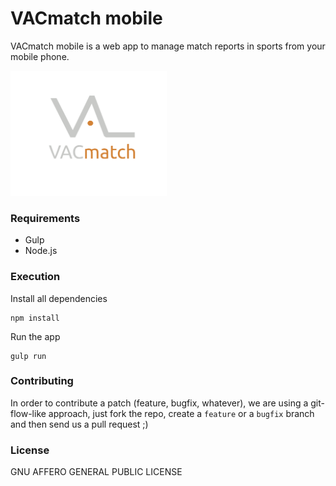 # VACmatch mobile
VACmatch mobile is a web app to manage match reports in sports from your mobile phone.

<img src="src/assets/img/logos/vacmatch.png" height="200" width="250" >

### Requirements

- Gulp
- Node.js

### Execution

Install all dependencies

```
npm install
```

Run the app

```
gulp run
```

### Contributing

In order to contribute a patch (feature, bugfix, whatever), we are using a git-flow-like approach, 
just fork the repo, create a `feature` or a `bugfix` branch and then send us a pull request ;)

### License
GNU AFFERO GENERAL PUBLIC LICENSE

